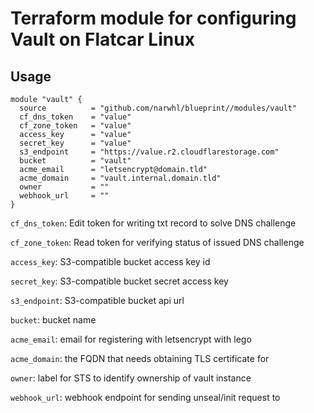 # Terraform module for configuring Vault on Flatcar Linux

## Usage

```hcl
module "vault" {
  source          = "github.com/narwhl/blueprint//modules/vault"
  cf_dns_token    = "value"
  cf_zone_token   = "value"
  access_key      = "value"
  secret_key      = "value"
  s3_endpoint     = "https://value.r2.cloudflarestorage.com"
  bucket          = "vault"
  acme_email      = "letsencrypt@domain.tld"
  acme_domain     = "vault.internal.domain.tld"
  owner           = ""
  webhook_url     = ""
}
```

`cf_dns_token`: Edit token for writing txt record to solve DNS challenge

`cf_zone_token`: Read token for verifying status of issued DNS challenge

`access_key`: S3-compatible bucket access key id

`secret_key`: S3-compatible bucket secret access key

`s3_endpoint`: S3-compatible bucket api url

`bucket`: bucket name

`acme_email`: email for registering with letsencrypt with lego

`acme_domain`: the FQDN that needs obtaining TLS certificate for

`owner`: label for STS to identify ownership of vault instance

`webhook_url`: webhook endpoint for sending unseal/init request to
